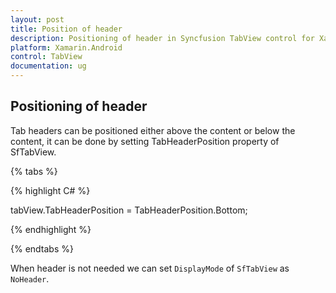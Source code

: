 ```yaml
---
layout: post
title: Position of header 
description: Positioning of header in Syncfusion TabView control for Xamarin.Android platform
platform: Xamarin.Android
control: TabView
documentation: ug
---
```


## Positioning of header

Tab headers can be positioned either above the content or below the content, it can be done by setting TabHeaderPosition property of SfTabView.

{% tabs %}

{% highlight C# %}

tabView.TabHeaderPosition = TabHeaderPosition.Bottom;
			
{% endhighlight %}

{% endtabs %}

When header is not needed we can set `DisplayMode` of `SfTabView` as `NoHeader`.
